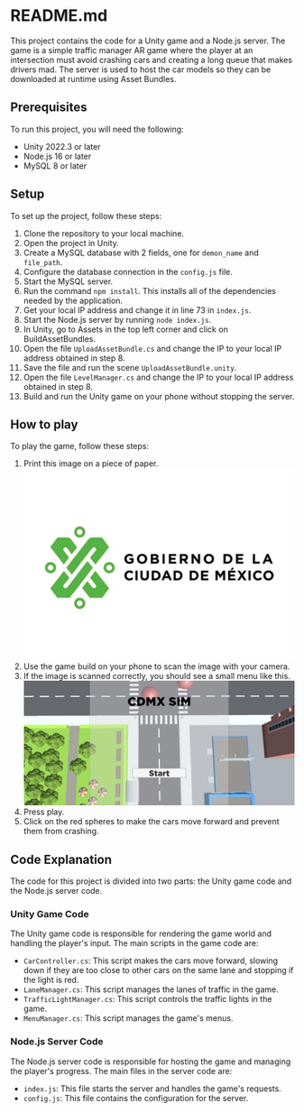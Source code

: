  # README.md

 This project contains the code for a Unity game and a Node.js server. The game is a simple traffic manager AR game where the player at an intersection must avoid crashing cars and creating a long queue that makes drivers mad. The server is used to host the car models so they can be downloaded at runtime using Asset Bundles.

 ## Prerequisites

 To run this project, you will need the following:

 * Unity 2022.3 or later
 * Node.js 16 or later
 * MySQL 8 or later

 ## Setup

 To set up the project, follow these steps:

 1. Clone the repository to your local machine.
 2. Open the project in Unity.
 4. Create a MySQL database with 2 fields, one for `demon_name` and `file_path`.
 5. Configure the database connection in the `config.js` file.
 6. Start the MySQL server.
 7. Run the command `npm install`. This installs all of the dependencies needed by the application.
 8. Get your local IP address and change it in line 73 in `index.js`.
 9. Start the Node.js server by running `node index.js`.
 10. In Unity, go to Assets in the top left corner and click on BuildAssetBundles.
 11. Open the file `UploadAssetBundle.cs` and change the IP to your local IP address obtained in step 8.
 12. Save the file and run the scene `UploadAssetBundle.unity`.
 13. Open the file `LevelManager.cs` and change the IP to your local IP address obtained in step 8.
 14. Build and run the Unity game on your phone without stopping the server.

 ## How to play

 To play the game, follow these steps:

 1. Print this image on a piece of paper.
 ![image](PRINTIMAGE.webp)
 2. Use the game build on your phone to scan the image with your camera.
 3. If the image is scanned correctly, you should see a small menu like this.
 ![image](StartScreen.jpg)
 4. Press play.
 5. Click on the red spheres to make the cars move forward and prevent them from crashing.

 ## Code Explanation

 The code for this project is divided into two parts: the Unity game code and the Node.js server code.

 ### Unity Game Code

 The Unity game code is responsible for rendering the game world and handling the player's input. The main scripts in the game code are:

 * `CarController.cs`: This script makes the cars move forward, slowing down if they are too close to other cars on the same lane and stopping if the light is red.
 * `LaneManager.cs`: This script manages the lanes of traffic in the game.
 * `TrafficLightManager.cs`: This script controls the traffic lights in the game.
 * `MenuManager.cs`: This script manages the game's menus.

 ### Node.js Server Code

 The Node.js server code is responsible for hosting the game and managing the player's progress. The main files in the server code are:

 * `index.js`: This file starts the server and handles the game's requests.
 * `config.js`: This file contains the configuration for the server.

